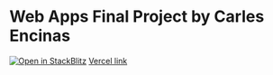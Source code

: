 # Web Apps Final Project by Carles Encinas


[![Open in StackBlitz](https://developer.stackblitz.com/img/open_in_stackblitz.svg)](https://stackblitz.com/github/withastro/astro/tree/latest/examples/basics)
[Vercel link](https://finalproject-vert.vercel.app/)
